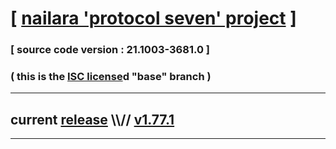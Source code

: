
# [ [nailara 'protocol seven' project](http://nailara.network/) ]

### [ source code version : 21.1003-3681.0 ]

### ( this is the [ISC license](license)d "base" branch )
---
## current [release](https://github.com/taekiten/nailara/releases) \\\\// [v1.77.1](https://github.com/taekiten/nailara/releases/tag/v1.77.1)
---
